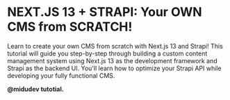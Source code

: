 # NEXT.JS 13 + STRAPI: Your OWN CMS from SCRATCH!

Learn to create your own CMS from scratch with Next.js 13 and Strapi! This tutorial will guide you step-by-step through building a custom content management system using Next.js 13 as the development framework and Strapi as the backend UI. You'll learn how to optimize your Strapi API while developing your fully functional CMS.

**@midudev tutotial.**
